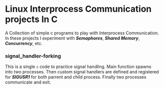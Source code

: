 # Linux Interprocess Communication projects In C
A Collection of simple c programs to play with Interprocess Communication. In these projects I experiment with ***Semaphores***, ***Shared Memory***, ***Concurrency***, etc.


### signal_handler-forking
This is a single `c` code to practice signal handling. Main function spawns into two processes. Then custom signal handlers are defined and registered for ***SIGUSR1*** for both parrent and child process. Finally two processes communicate and exit.

###
